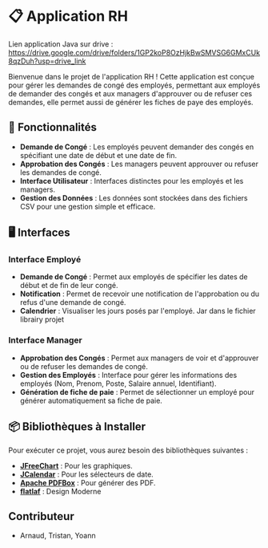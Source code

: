 # 📋 Application RH

Lien application Java sur drive : https://drive.google.com/drive/folders/1GP2koP8OzHjkBwSMVSG6GMxCUk8qzDuh?usp=drive_link

Bienvenue dans le projet de l'application RH ! Cette application est conçue pour gérer les demandes de congé des employés, permettant aux employés de demander des congés et aux managers d'approuver ou de refuser ces demandes, elle permet aussi de générer les fiches de paye des employés.

## 🌟 Fonctionnalités

- **Demande de Congé** : Les employés peuvent demander des congés en spécifiant une date de début et une date de fin.
- **Approbation des Congés** : Les managers peuvent approuver ou refuser les demandes de congé.
- **Interface Utilisateur** : Interfaces distinctes pour les employés et les managers.
- **Gestion des Données** : Les données sont stockées dans des fichiers CSV pour une gestion simple et efficace.

## 🖥️ Interfaces

### Interface Employé
- **Demande de Congé** : Permet aux employés de spécifier les dates de début et de fin de leur congé.
- **Notification** : Permet de recevoir une notification de l'approbation ou du refus d'une demande de congé.
- **Calendrier** : Visualiser les jours posés par l'employé.
Jar dans le fichier librairy projet



### Interface Manager
- **Approbation des Congés** : Permet aux managers de voir et d'approuver ou de refuser les demandes de congé.
- **Gestion des Employés** : Interface pour gérer les informations des employés (Nom, Prenom, Poste, Salaire annuel, Identifiant).
- **Génération de fiche de paie** : Permet de sélectionner un employé pour générer automatiquement sa fiche de paie.

## 📦 Bibliothèques à Installer

Pour exécuter ce projet, vous aurez besoin des bibliothèques suivantes :


- [**JFreeChart**](//www.jfree.org/jfreechart/download.html) : Pour les graphiques.
- [**JCalendar**](https://toedter.com/jcalendar/) : Pour les sélecteurs de date.
- [**Apache PDFBox**](https://pdfbox.apache.org/download.html) : Pour générer des PDF.
- [**flatlaf**](https://search.maven.org/artifact/com.formdev/flatlaf/3.5.4/jar?eh=) : Design Moderne

## Contributeur
- Arnaud, Tristan, Yoann

